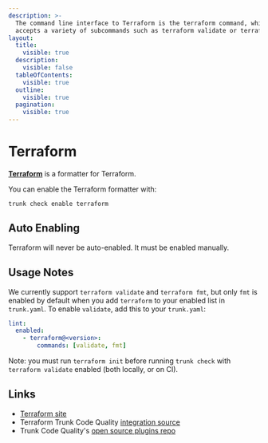 ```yaml
---
description: >-
  The command line interface to Terraform is the terraform command, which
  accepts a variety of subcommands such as terraform validate or terraform fmt
layout:
  title:
    visible: true
  description:
    visible: false
  tableOfContents:
    visible: true
  outline:
    visible: true
  pagination:
    visible: true
---
```


# Terraform

[**Terraform**](https://developer.hashicorp.com/terraform/cli/commands) is a formatter for Terraform.

You can enable the Terraform formatter with:

```shell
trunk check enable terraform
```

## Auto Enabling

Terraform will never be auto-enabled. It must be enabled manually.

## Usage Notes

We currently support `terraform validate` and `terraform fmt`, but only `fmt` is enabled by default when you add `terraform` to your enabled list in `trunk.yaml`. To enable `validate`, add this to your `trunk.yaml`:

```yaml
lint:
  enabled:
    - terraform@<version>:
        commands: [validate, fmt]
```

Note: you must run `terraform init` before running `trunk check` with `terraform validate` enabled (both locally, or on CI).

## Links

* [Terraform site](https://developer.hashicorp.com/terraform/cli/commands)
* Terraform Trunk Code Quality [integration source](https://github.com/trunk-io/plugins/tree/main/linters/terraform)
* Trunk Code Quality's [open source plugins repo](https://github.com/trunk-io/plugins/tree/main)
